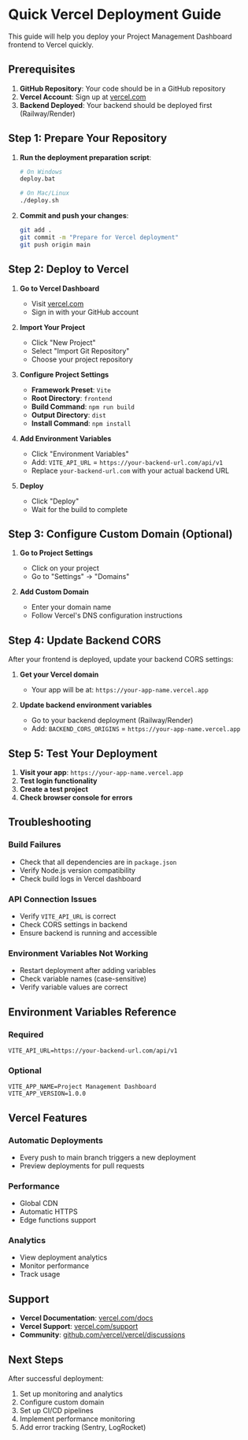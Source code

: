 # Quick Vercel Deployment Guide

This guide will help you deploy your Project Management Dashboard frontend to Vercel quickly.

## Prerequisites

1. **GitHub Repository**: Your code should be in a GitHub repository
2. **Vercel Account**: Sign up at [vercel.com](https://vercel.com)
3. **Backend Deployed**: Your backend should be deployed first (Railway/Render)

## Step 1: Prepare Your Repository

1. **Run the deployment preparation script**:
   ```bash
   # On Windows
   deploy.bat
   
   # On Mac/Linux
   ./deploy.sh
   ```

2. **Commit and push your changes**:
   ```bash
   git add .
   git commit -m "Prepare for Vercel deployment"
   git push origin main
   ```

## Step 2: Deploy to Vercel

1. **Go to Vercel Dashboard**
   - Visit [vercel.com](https://vercel.com)
   - Sign in with your GitHub account

2. **Import Your Project**
   - Click "New Project"
   - Select "Import Git Repository"
   - Choose your project repository

3. **Configure Project Settings**
   - **Framework Preset**: `Vite`
   - **Root Directory**: `frontend`
   - **Build Command**: `npm run build`
   - **Output Directory**: `dist`
   - **Install Command**: `npm install`

4. **Add Environment Variables**
   - Click "Environment Variables"
   - Add: `VITE_API_URL` = `https://your-backend-url.com/api/v1`
   - Replace `your-backend-url.com` with your actual backend URL

5. **Deploy**
   - Click "Deploy"
   - Wait for the build to complete

## Step 3: Configure Custom Domain (Optional)

1. **Go to Project Settings**
   - Click on your project
   - Go to "Settings" → "Domains"

2. **Add Custom Domain**
   - Enter your domain name
   - Follow Vercel's DNS configuration instructions

## Step 4: Update Backend CORS

After your frontend is deployed, update your backend CORS settings:

1. **Get your Vercel domain**
   - Your app will be at: `https://your-app-name.vercel.app`

2. **Update backend environment variables**
   - Go to your backend deployment (Railway/Render)
   - Add: `BACKEND_CORS_ORIGINS` = `https://your-app-name.vercel.app`

## Step 5: Test Your Deployment

1. **Visit your app**: `https://your-app-name.vercel.app`
2. **Test login functionality**
3. **Create a test project**
4. **Check browser console for errors**

## Troubleshooting

### Build Failures
- Check that all dependencies are in `package.json`
- Verify Node.js version compatibility
- Check build logs in Vercel dashboard

### API Connection Issues
- Verify `VITE_API_URL` is correct
- Check CORS settings in backend
- Ensure backend is running and accessible

### Environment Variables Not Working
- Restart deployment after adding variables
- Check variable names (case-sensitive)
- Verify variable values are correct

## Environment Variables Reference

### Required
```
VITE_API_URL=https://your-backend-url.com/api/v1
```

### Optional
```
VITE_APP_NAME=Project Management Dashboard
VITE_APP_VERSION=1.0.0
```

## Vercel Features

### Automatic Deployments
- Every push to main branch triggers a new deployment
- Preview deployments for pull requests

### Performance
- Global CDN
- Automatic HTTPS
- Edge functions support

### Analytics
- View deployment analytics
- Monitor performance
- Track usage

## Support

- **Vercel Documentation**: [vercel.com/docs](https://vercel.com/docs)
- **Vercel Support**: [vercel.com/support](https://vercel.com/support)
- **Community**: [github.com/vercel/vercel/discussions](https://github.com/vercel/vercel/discussions)

## Next Steps

After successful deployment:
1. Set up monitoring and analytics
2. Configure custom domain
3. Set up CI/CD pipelines
4. Implement performance monitoring
5. Add error tracking (Sentry, LogRocket) 